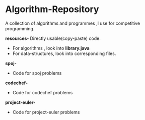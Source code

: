 # Algorithm-Repository
A collection of algorithms and programmes ,I use for competitive programming.

<b> resources- </b>
Directly usable(copy-paste) code.<br>
- For algorithms , look into <b>library.java</b>
- For data-structures, look into corresponding files.<br>

<b> spoj- </b>
- Code for spoj problems

<b> codechef- </b>
- Code for codechef problems

<b> project-euler- </b>
- Code for project-euler problems

